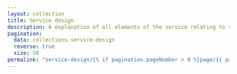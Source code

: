 ```yaml
---
layout: collection
title: Service design
description: A explanation of all elements of the service relating to service design
pagination:
  data: collections.service-design
  reverse: true
  size: 50
permalink: "service-design/{% if pagination.pageNumber > 0 %}page/{{ pagination.pageNumber + 1 }}{% endif %}/"
---
```

